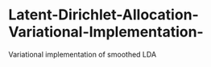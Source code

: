 # Latent-Dirichlet-Allocation-Variational-Implementation-
Variational implementation of smoothed LDA
